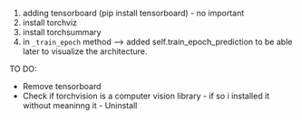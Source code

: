 1. adding tensorboard (pip install tensorboard) - no important 
2. install torchviz
3. install  torchsummary
4. in `_train_epoch` method --> added self.train_epoch_prediction to be able later to visualize the architecture.


TO DO:
- Remove tensorboard 
- Check if torchvision is a computer vision library - if so i installed it without meaninng it - Uninstall